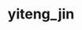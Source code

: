 ---
title: yiteng_jin
layout: people
permalink: /people/yiteng_jin
status: Students
pname: Yiteng Jin
position: Rotation Phd student
office: 
eml: 
website:
cv: 
github:
linkedin:
google_scholar: 
twitter: 
facebook: 
instagram:
desp: Yiteng Jin  is a Ph.D. candidate in the Center for Quantitative Biology at Peking University. He received his B.S. in .
---